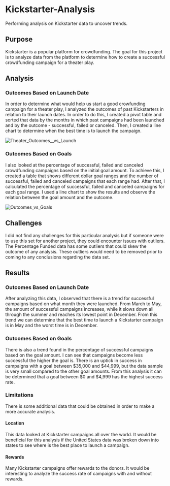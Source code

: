 # Kickstarter-Analysis
Performing analysis on Kickstarter data to uncover trends.

## Purpose
Kickstarter is a popular platform for crowdfunding. The goal for this project is to analyze data from the platform to determine how to create a successful crowdfunding campaign for a theater play. 

## Analysis
### Outcomes Based on Launch Date
In order to determine what would help us start a good crowfunding campaign for a theater play, I analyzed the outcomes of past Kickstarters in relation to their launch dates. In order to do this, I created a pivot table and sorted that data by the months in which past campaigns had been launched and by the outcome - successful, failed or canceled. Then, I created a line chart to determine when the best time is to launch the campaign.

![Theater_Outcomes__vs_Launch](https://user-images.githubusercontent.com/116690861/200128830-d18fc7a1-6975-414a-ab4a-f68a8c666f69.png)

### Outcomes Based on Goals
I also looked at the percentage of successful, failed and canceled crowdfunding campaigns based on the initial goal amount. To achieve this, I created a table that shows different dollar goal ranges and the number of successful, failed and canceled campaigns that each range had. After that, I calculated the percentage of successful, failed and canceled campaigns for each goal range. I used a line chart to show the results and observe the relation between the goal amount and the outcome.

![Outcomes_vs_Goals](https://user-images.githubusercontent.com/116690861/200129035-c060f8cb-51a3-4a70-803f-80ac1611b1c7.png)

## Challenges
I did not find any challenges for this particular analysis but if someone were to use this set for another project, they could encounter issues with outliers. The Percentage Funded data has some outliers that could skew the outcome of any analysis. These outliers would need to be removed prior to coming to any conclusions regarding the data set. 

## Results
### Outcomes Based on Launch Date
After analyzing this data, I observed that there is a trend for successful campaigns based on what month they were launched. From March to May, the amount of successful campaigns increases, while it slows down all through the summer and reaches its lowest point in December. From this trend we can determine that the best time to launch a Kickstarter campaign is in May and the worst time is in December.

### Outcomes Based on Goals
There is also a trend found in the percentage of successful campaigns based on the goal amount. I can see that campaigns become less successful the higher the goal is. There is an uptick in success in campaigns with a goal between $35,000 and $44,999, but the data sample is very small compared to the other goal amounts. From this analysis it can be determined that a goal between $0 and $4,999 has the highest success rate.

### Limitations
There is some additional data that could be obtained in order to make a more accurate analysis. 

#### Location
This data looked at Kickstarter campaigns all over the world. It would be beneficial for this analysis if the United States data was broken down into states to see where is the best place to launch a campaign.

#### Rewards
Many Kickstarter campaigns offer rewards to the donors. It would be interesting to analyze the success rate of campaigns with and without rewards.

